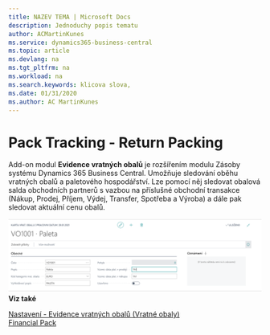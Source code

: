 ```yaml
---
title: NAZEV TEMA | Microsoft Docs
description: Jednoduchy popis tematu
author: ACMartinKunes
ms.service: dynamics365-business-central
ms.topic: article
ms.devlang: na
ms.tgt_pltfrm: na
ms.workload: na
ms.search.keywords: klicova slova, 
ms.date: 01/31/2020
ms.author: AC MartinKunes
---
```

# Pack Tracking - Return Packing

Add-on modul **Evidence vratných obalů** je rozšířením modulu Zásoby systému Dynamics 365 Business Central. Umožňuje sledování oběhu vratných obalů a paletového hospodářství. Lze pomocí něj sledovat obalová salda obchodních partnerů s vazbou na příslušné obchodní transakce (Nákup, Prodej, Příjem, Výdej, Transfer, Spotřeba a Výroba) a dále pak sledovat aktuální cenu obalů.


![Evidence vratných obalů](media/pack_tracking_return_packing.png "Evidence vratných obalů")
**Viz také**

[Nastavení - Evidence vratných obalů (Vratné obaly)](ac-pack-tracking-return-packing-setup.md)  
[Financial Pack](ac-finance-pack.md)
